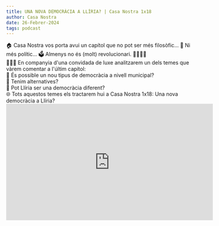 ```yaml
---
title: UNA NOVA DEMOCRÀCIA A LLÍRIA? | Casa Nostra 1x18
author: Casa Nostra
date: 26-Febrer-2024
tags: podcast
---
```


<p>🏠 Casa Nostra vos porta avui un capítol que no pot ser més filosòfic... 🤔 Ni més polític... 🗳️ Almenys no és (molt) revolucionari. ✊🏻✊🏻
<br>👩🏻‍💼 En companyia d&#39;una convidada de luxe analitzarem un dels temes que vàrem comentar a l&#39;últim capítol: 
<br>📌 És possible un nou tipus de democràcia a nivell municipal?
<br>📌 Tenim alternatives? 
<br>📌 Pot Llíria ser una democràcia diferent?
<br>🌐 Tots aquestos temes els tractarem hui a Casa Nostra 1x18: Una nova democràcia a Llíria?

<iframe width="560" height="315" src="https://www.youtube.com/embed/djtjpKQ2BSY?si=3Wjl1KDVoGT0gsTP" title="YouTube video player" frameborder="0" allow="accelerometer; autoplay; clipboard-write; encrypted-media; gyroscope; picture-in-picture; web-share" referrerpolicy="strict-origin-when-cross-origin" allowfullscreen></iframe>
